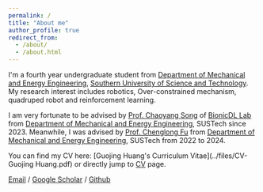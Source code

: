 ```yaml
---
permalink: /
title: "About me"
author_profile: true
redirect_from: 
  - /about/
  - /about.html
---
```


I'm a fourth year undergraduate student from [Department of Mechanical and Energy Engineering](https://mee.sustech.edu.cn/), [Southern University of Science and Technology](https://www.sustech.edu.cn/). My research interest includes robotics, Over-constrained mechanism, quadruped robot and reinforcement learning.

I am very fortunate to be advised by [Prof. Chaoyang Song](https://www.sustech.edu.cn/zh/faculties/songchaoyang.html) of [BionicDL Lab](https://bionicdl.ancorasir.com/) from [Department of Mechanical and Energy Engineering](https://mee.sustech.edu.cn/), SUSTech since 2023. Meanwhile, I was advised by [Prof. Chenglong Fu](https://www.sustech.edu.cn/zh/faculties/fuchenglong.html) from [Department of Mechanical and Energy Engineering](https://mee.sustech.edu.cn/), SUSTech from 2022 to 2024.

You can find my CV here: [Guojing Huang's Curriculum Vitae](../files/CV-Guojing Huang.pdf) or directly jump to <a href="/cv/">CV</a> page.

[Email](mailto:12111820@mail.sustech.edu.cn) / [Google Scholar](https://scholar.google.com/citations?user=P5l6DJgAAAAJ&hl=en) / [Github](https://github.com/Acheng0211)  
<!-- / [Wechat](../images/wechat.jpg)  -->
